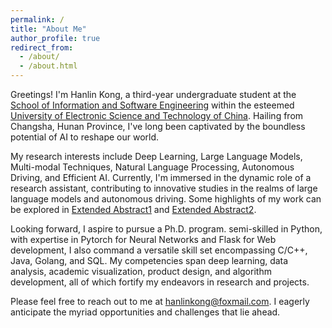 ```yaml
---
permalink: /
title: "About Me"
author_profile: true
redirect_from: 
  - /about/
  - /about.html
---
```


Greetings! I'm Hanlin Kong, a third-year undergraduate student at the [School of Information and Software Engineering](https://sise.uestc.edu.cn/) within the esteemed [University of Electronic Science and Technology of China](https://www.uestc.edu.cn/). Hailing from Changsha, Hunan Province, I've long been captivated by the boundless potential of AI to reshape our world.

My research interests include Deep Learning, Large Language Models, Multi-modal Techniques, Natural Language Processing, Autonomous Driving, and Efficient AI. Currently, I'm immersed in the dynamic role of a research assistant, contributing to innovative studies in the realms of large language models and autonomous driving. Some highlights of my work can be explored in [Extended Abstract1](llmtp.html) and [Extended Abstract2](satp.html).

Looking forward, I aspire to pursue a Ph.D. program. semi-skilled in Python, with expertise in Pytorch for Neural Networks and Flask for Web development, I also command a versatile skill set encompassing C/C++, Java, Golang, and SQL. My competencies span deep learning, data analysis, academic visualization, product design, and algorithm development, all of which fortify my endeavors in research and projects.

Please feel free to reach out to me at hanlinkong@foxmail.com. I eagerly anticipate the myriad opportunities and challenges that lie ahead.
